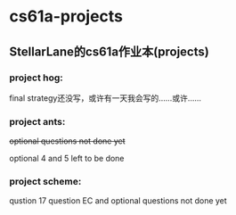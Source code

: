 # cs61a-projects
## StellarLane的cs61a作业本(projects)  


### project hog: 

final strategy还没写，或许有一天我会写的……或许…… 
<br>

### project ants: 

~~optional questions not done yet~~

optional 4 and 5 left to be done

### project scheme:

qustion 17 question EC and optional questions not done yet
